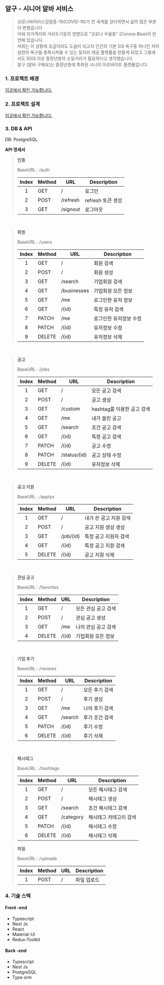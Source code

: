 ## 알구 - 시니어 알바 서비스

> 코로나바이러스감염증-19(COVID-19)가 전 세계를 강타하면서 삶의 많은 부분이 변했습니다  
> 이에 자가격리와 거리두기등의 영향으로 "코로나 우울증" (Corona Blue)이 만연해 있습니다.  
> 저희는 이 상황에 조금이라도 도움이 되고자 인간의 기본 5대 욕구중 하나인 자아실현의 욕구를 충족시켜줄 수 있는 일자리 제공 플렛폼을 만들게 되었고 그중에서도 50대 이상 중장년층의 소일거리가 필요하다고 생각했습니다.  
> 알구 (알바 구해요)는 중장년층에 특화된 시니어 아르바이트 플랫폼입니다.

### **1\. 프로젝트 배경**

[이곳에서 확인 가능합니다.](https://github.com/leejiho9898/R9-Front)

### **2\. 프로젝트 설계**

[이곳에서 확인 가능합니다.](https://github.com/leejiho9898/R9-Front)

### **3\. DB & API**

DB: PostgreSQL

**API 명세서**

> **인증**
>
> BaseURL : /auth
>
> | Index | Method | URL      | Description       |
> | :---: | ------ | -------- | ----------------- |
> |   1   | GET    | /        | 로그인            |
> |   2   | POST   | /refresh | refresh 토큰 생성 |
> |   3   | GET    | /signout | 로그아웃          |

  </br>

> **회원**
>
> BaseURL : /users
>
> | Index | Method | URL         | Description            |
> | :---: | ------ | ----------- | ---------------------- |
> |   1   | GET    | /           | 회원 검색              |
> |   2   | POST   | /           | 회원 생성              |
> |   3   | GET    | /search     | 기업회원 검색          |
> |   4   | GET    | /businesses | 기업회원 모든 정보     |
> |   5   | GET    | /me         | 로그인한 유저 정보     |
> |   6   | GET    | /{id}       | 특정 유저 검색         |
> |   7   | PATCH  | /me         | 로그인한 유저정보 수정 |
> |   8   | PATCH  | /{id}       | 유저정보 수정          |
> |   9   | DELETE | /{id}       | 유저정보 삭제          |

  </br>

> **공고**
>
> BaseURL : /jobs
>
> | Index | Method | URL          | Description                |
> | :---: | ------ | ------------ | -------------------------- |
> |   1   | GET    | /            | 모든 공고 검색             |
> |   2   | POST   | /            | 공고 생성                  |
> |   3   | GET    | /custom      | hashtag를 이용한 공고 검색 |
> |   4   | GET    | /me          | 내가 올린 공고             |
> |   5   | GET    | /search      | 조건 공고 검색             |
> |   6   | GET    | /{id}        | 특정 공고 검색             |
> |   7   | PATCH  | /{id}        | 공고 수정                  |
> |   8   | PATCH  | /status/{id} | 공고 상태 수정             |
> |   9   | DELETE | /{id}        | 유저정보 삭제              |

  </br>

> **공고 지원**
>
> BaseURL : /applys
>
> | Index | Method | URL       | Description            |
> | :---: | ------ | --------- | ---------------------- |
> |   1   | GET    | /         | 내가 쓴 공고 지원 검색 |
> |   2   | POST   | /         | 공고 지원 생성 생성    |
> |   3   | GET    | /job/{id} | 특정 공고 지원자 검색  |
> |   4   | GET    | /{id}     | 특정 공고 지원 검색    |
> |   5   | DELETE | /{id}     | 공고 지원 삭제         |

  </br>

> **관심 공고**
>
> BaseURL : /favorites
>
> | Index | Method | URL   | Description         |
> | :---: | ------ | ----- | ------------------- |
> |   1   | GET    | /     | 모든 관심 공고 검색 |
> |   2   | POST   | /     | 관심 공고 생성      |
> |   3   | GET    | /me   | 나의 관심 공고 검색 |
> |   4   | DELETE | /{id} | 기업회원 모든 정보  |

  </br>

> **기업 후기**
>
> BaseURL : /reviews
>
> | Index | Method | URL     | Description    |
> | :---: | ------ | ------- | -------------- |
> |   1   | GET    | /       | 모든 후기 검색 |
> |   2   | POST   | /       | 후기 생성      |
> |   3   | GET    | /me     | 나의 후기 검색 |
> |   4   | GET    | /search | 후기 조건 검색 |
> |   5   | PATCH  | /{id}   | 후기 수정      |
> |   6   | DELETE | /{id}   | 후기 삭제      |

  </br>

> **해시태그**
>
> BaseURL : /hashtags
>
> | Index | Method | URL       | Description            |
> | :---: | ------ | --------- | ---------------------- |
> |   1   | GET    | /         | 모든 해시태그 검색     |
> |   2   | POST   | /         | 해시태그 생성          |
> |   3   | GET    | /search   | 조건 해시태그 검색     |
> |   4   | GET    | /category | 해시태그 카테고리 검색 |
> |   5   | PATCH  | /{id}     | 해시태그 수정          |
> |   6   | DELETE | /{id}     | 해시태그 삭제          |

> **파일**
>
> BaseURL : /uploads
>
> | Index | Method | URL | Description |
> | :---: | ------ | --- | ----------- |
> |   1   | POST   | /   | 파일 업로드 |

### **4\. 기술 스택**

#### **Front -end**

- Typescript
- Next Js
- React
- Material-UI
- Redux-Toolkit

#### **Back -end**

- Typescript
- Nest Js
- PostgreSQL
- Type orm
